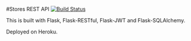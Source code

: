 #Stores REST API [![Build Status](https://app.travis-ci.com/Franklinus188/REST_API_store.svg?branch=master)](https://app.travis-ci.com/Franklinus188/REST_API_store)

This is built with Flask, Flask-RESTful, Flask-JWT and Flask-SQLAlchemy.

Deployed on Heroku.
